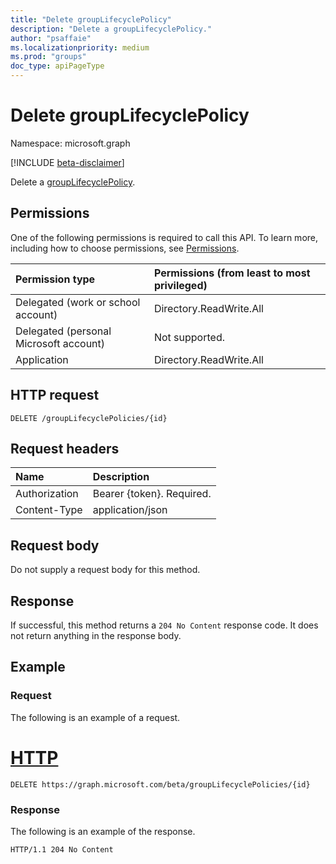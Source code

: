 ```yaml
---
title: "Delete groupLifecyclePolicy"
description: "Delete a groupLifecyclePolicy."
author: "psaffaie"
ms.localizationpriority: medium
ms.prod: "groups"
doc_type: apiPageType
---
```


# Delete groupLifecyclePolicy

Namespace: microsoft.graph

[!INCLUDE [beta-disclaimer](../../includes/beta-disclaimer.md)]

Delete a [groupLifecyclePolicy](../resources/grouplifecyclepolicy.md).

## Permissions

One of the following permissions is required to call this API. To learn more, including how to choose permissions, see [Permissions](/graph/permissions-reference).

| Permission type                        | Permissions (from least to most privileged) |
| :------------------------------------- | :------------------------------------------ |
| Delegated (work or school account)     | Directory.ReadWrite.All                     |
| Delegated (personal Microsoft account) | Not supported.                              |
| Application                            | Directory.ReadWrite.All                     |

## HTTP request

<!-- { "blockType": "ignored" } -->

```http
DELETE /groupLifecyclePolicies/{id}
```

## Request headers

| Name          | Description               |
| :------------ | :------------------------ |
| Authorization | Bearer {token}. Required. |
| Content-Type  | application/json          |

## Request body

Do not supply a request body for this method.

## Response

If successful, this method returns a `204 No Content` response code. It does not return anything in the response body.

## Example

### Request

The following is an example of a request.

# [HTTP](#tab/http)

<!-- {
  "blockType": "request",
  "name": "delete_grouplifecyclepolicy"
}-->

```http
DELETE https://graph.microsoft.com/beta/groupLifecyclePolicies/{id}
```

### Response

The following is an example of the response.

<!-- {
  "blockType": "response",
  "truncated": true
} -->

```http
HTTP/1.1 204 No Content
```

<!-- uuid: 8fcb5dbc-d5aa-4681-8e31-b001d5168d79
2015-10-25 14:57:30 UTC -->
<!--
{
  "type": "#page.annotation",
  "description": "Delete groupLifecyclePolicy",
  "keywords": "",
  "section": "documentation",
  "tocPath": "",
  "suppressions": [
  ]
}
-->
